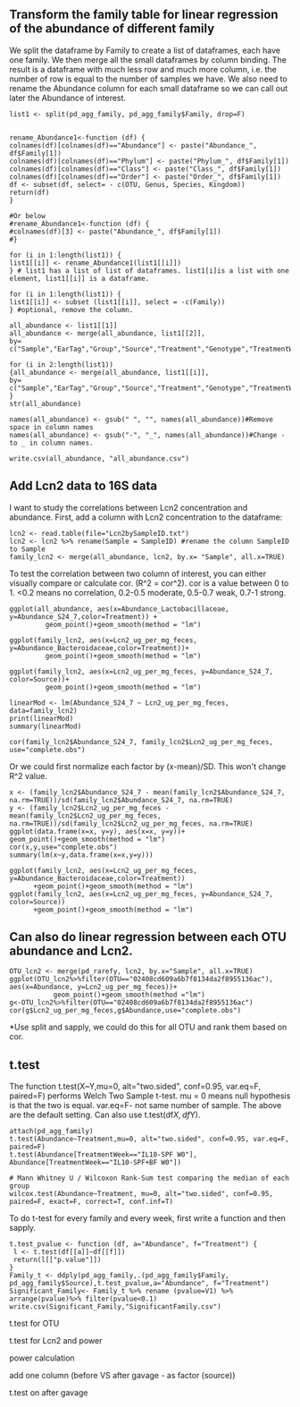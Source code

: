 ## Transform the family table for linear regression of the abundance of different family
We split the dataframe by Family to create a list of dataframes, each have one family. We then merge all the small dataframes by column binding. The result is a dataframe with much less row and much more column, i.e. the number of row is equal to the number of samples we have. We also need to rename the Abundance column for each small dataframe so we can call out later the Abundance of interest. 

```
list1 <- split(pd_agg_family, pd_agg_family$Family, drop=F)


rename_Abundance1<-function (df) {
colnames(df)[colnames(df)=="Abundance"] <- paste("Abundance_", df$Family[1])
colnames(df)[colnames(df)=="Phylum"] <- paste("Phylum_", df$Family[1])
colnames(df)[colnames(df)=="Class"] <- paste("Class_", df$Family[1])
colnames(df)[colnames(df)=="Order"] <- paste("Order_", df$Family[1])
df <- subset(df, select= - c(OTU, Genus, Species, Kingdom))
return(df)
}

#Or below 
#rename_Abundance1<-function (df) {
#colnames(df)[3] <- paste("Abundance_", df$Family[1])
#}

for (i in 1:length(list1)) {
list1[[i]] <- rename_Abundance1(list1[[i]])
} # list1 has a list of list of dataframes. list1[i]is a list with one element, list1[[i]] is a dataframe.

for (i in 1:length(list1)) {
list1[[i]] <- subset (list1[[i]], select = -c(Family))
} #optional, remove the column. 

all_abundance <- list1[[1]] 
all_abundance <- merge(all_abundance, list1[[2]], 
by= c("Sample","EarTag","Group","Source","Treatment","Genotype","TreatmentWeek","WeekTreatment","Individual"))

for (i in 2:length(list1)) 
{all_abundance <- merge(all_abundance, list1[[i]], 
by= c("Sample","EarTag","Group","Source","Treatment","Genotype","TreatmentWeek","WeekTreatment","Individual"))
}
str(all_abundance) 

names(all_abundance) <- gsub(" ", "", names(all_abundance))#Remove space in column names
names(all_abundance) <- gsub("-", "_", names(all_abundance))#Change - to _ in column names.

write.csv(all_abundance, "all_abundance.csv")
```

## Add Lcn2 data to 16S data
I want to study the correlations between Lcn2 concentration and abundance. First, add a column with Lcn2 concentration to the dataframe: 

```  
lcn2 <- read.table(file="Lcn2bySampleID.txt")
lcn2 <- lcn2 %>% rename(Sample = SampleID) #rename the column SampleID to Sample 
family_lcn2 <- merge(all_abundance, lcn2, by.x= "Sample", all.x=TRUE)
```

To test the correlation between two column of interest, you can either visually compare or calculate cor. (R^2 = cor^2). cor is a value between 0 to 1. <0.2 means no correlation, 0.2-0.5 moderate, 0.5-0.7 weak, 0.7-1 strong. 
``` 
ggplot(all_abundance, aes(x=Abundance_Lactobacillaceae, y=Abundance_S24_7,color=Treatment)) + 
         geom_point()+geom_smooth(method = "lm")

ggplot(family_lcn2, aes(x=Lcn2_ug_per_mg_feces, y=Abundance_Bacteroidaceae,color=Treatment))+ 
         geom_point()+geom_smooth(method = "lm")
         
ggplot(family_lcn2, aes(x=Lcn2_ug_per_mg_feces, y=Abundance_S24_7, color=Source))+ 
         geom_point()+geom_smooth(method = "lm")

linearMod <- lm(Abundance_S24_7 ~ Lcn2_ug_per_mg_feces, data=family_lcn2)  
print(linearMod)
summary(linearMod)

cor(family_lcn2$Abundance_S24_7, family_lcn2$Lcn2_ug_per_mg_feces, use="complete.obs")

```
Or we could first normalize each factor by (x-mean)/SD. This won't change R^2 value. 
```
x <- (family_lcn2$Abundance_S24_7 - mean(family_lcn2$Abundance_S24_7, na.rm=TRUE))/sd(family_lcn2$Abundance_S24_7, na.rm=TRUE)
y <- (family_lcn2$Lcn2_ug_per_mg_feces - mean(family_lcn2$Lcn2_ug_per_mg_feces, na.rm=TRUE))/sd(family_lcn2$Lcn2_ug_per_mg_feces, na.rm=TRUE)
ggplot(data.frame(x=x, y=y), aes(x=x, y=y))+ geom_point()+geom_smooth(method = "lm")
cor(x,y,use="complete.obs")
summary(lm(x~y,data.frame(x=x,y=y)))

ggplot(family_lcn2, aes(x=Lcn2_ug_per_mg_feces, y=Abundance_Bacteroidaceae,color=Treatment))
      +geom_point()+geom_smooth(method = "lm")
ggplot(family_lcn2, aes(x=Lcn2_ug_per_mg_feces, y=Abundance_S24_7, color=Source))
      +geom_point()+geom_smooth(method = "lm")
```
## Can also do linear regression between each OTU abundance and Lcn2. 
```
OTU_lcn2 <- merge(pd_rarefy, lcn2, by.x="Sample", all.x=TRUE)
ggplot(OTU_lcn2%>%filter(OTU=="02408cd609a6b7f8134da2f8955136ac"), aes(x=Abundance, y=Lcn2_ug_per_mg_feces))+
           geom_point()+geom_smooth(method ="lm")
g<-OTU_lcn2%>%filter(OTU=="02408cd609a6b7f8134da2f8955136ac")
cor(g$Lcn2_ug_per_mg_feces,g$Abundance,use="complete.obs")          
```
*Use split and sapply, we could do this for all OTU and rank them based on cor. 

## t.test
The function t.test(X~Y,mu=0, alt="two.sided", conf=0.95, var.eq=F, paired=F) performs Welch Two Sample t-test. mu = 0 means null hypothesis is that the two is equal. var.eq=F- not same number of sample. The above are the default setting. Can also use t.test(df$X, df$Y). 

```
attach(pd_agg_family)
t.test(Abundance~Treatment,mu=0, alt="two.sided", conf=0.95, var.eq=F, paired=F)
t.test(Abundance[TreatmentWeek=="IL10-SPF W0"], Abundance[TreatmentWeek=="IL10-SPF+BF W0"])

# Mann Whitney U / Wilcoxon Rank-Sum test comparing the median of each group
wilcox.test(Abundance~Treatment, mu=0, alt="two.sided", conf=0.95, paired=F, exact=F, correct=T, conf.inf=T)
```
To do t-test for every family and every week, first write a function and then sapply.
```
t.test_pvalue <- function (df, a="Abundance", f="Treatment") {
 l <- t.test(df[[a]]~df[[f]])
 return(l[["p.value"]])
}
Family_t <- ddply(pd_agg_family,.(pd_agg_family$Family, pd_agg_family$Source),t.test_pvalue,a="Abundance", f="Treatment")
Significant_Family<- Family_t %>% rename (pvalue=V1) %>% arrange(pvalue)%>% filter(pvalue<0.1)
write.csv(Significant_Family,"SignificantFamily.csv")
```

t.test for OTU

t.test for Lcn2 and power

power calculation 

add one column (before VS after gavage - as factor (source)) 

t.test on after gavage
